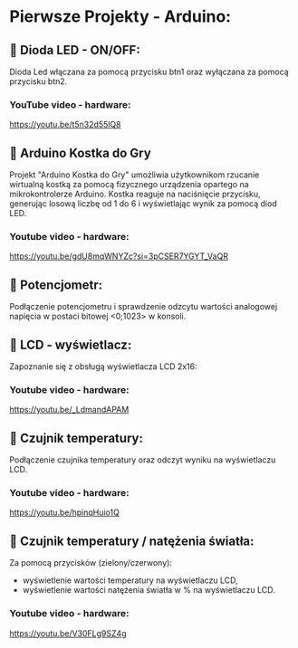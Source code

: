 # Pierwsze Projekty - Arduino:
## 📌 Dioda LED - ON/OFF:
Dioda Led włączana za pomocą przycisku btn1 oraz wyłączana za pomocą przycisku btn2.
### YouTube video - hardware:
https://youtu.be/t5n32d55lQ8
## 📌 Arduino Kostka do Gry
Projekt "Arduino Kostka do Gry" umożliwia użytkownikom rzucanie wirtualną kostką za pomocą fizycznego urządzenia opartego na mikrokontrolerze Arduino. Kostka reaguje na naciśnięcie przycisku, generując losową liczbę od 1 do 6 i wyświetlając wynik za pomocą diod LED.
### Youtube video - hardware:
https://youtu.be/gdU8mqWNYZc?si=3pCSER7YGYT_VaQR
## 📌 Potencjometr:
Podłączenie potencjometru i sprawdzenie odzcytu wartości analogowej napięcia w postaci bitowej <0;1023> w konsoli.
## 📌 LCD - wyświetlacz:
Zapoznanie się z obsługą wyświetlacza LCD 2x16:
### Youtube video - hardware:
https://youtu.be/_LdmandAPAM
## 📌 Czujnik temperatury:
Podłączenie czujnika temperatury oraz odczyt wyniku na wyświetlaczu LCD.
### Youtube video - hardware:
https://youtu.be/hpinqHuio1Q
## 📌 Czujnik temperatury / natężenia światła:
Za pomocą przycisków (zielony/czerwony):
- wyświetlenie wartości temperatury na wyświetlaczu LCD,
- wyświetlenie wartości natężenia światła w % na wyświetlaczu LCD.
### Youtube video - hardware:
https://youtu.be/V30FLg9SZ4g
